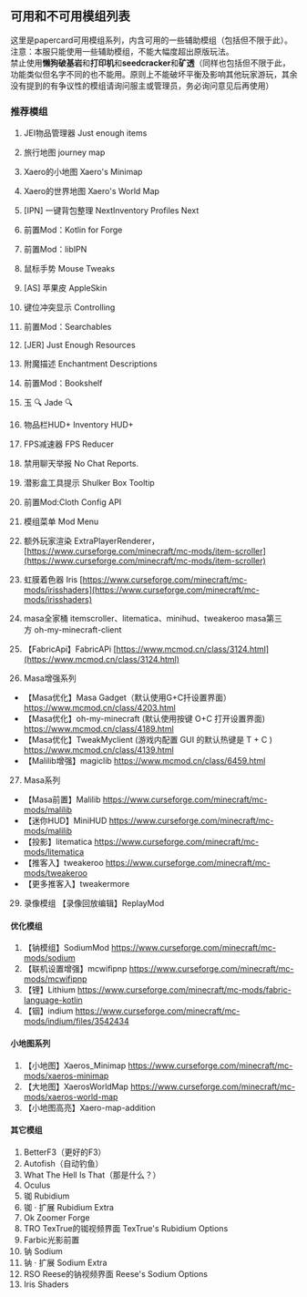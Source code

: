 ## 可用和不可用模组列表
这里是papercard可用模组系列，内含可用的一些辅助模组（包括但不限于此）。<br />
注意：本服只能使用一些辅助模组，不能大幅度超出原版玩法。<br />
禁止使用**懒狗破基岩**和**打印机**和**seedcracker**和**矿透**（同样也包括但不限于此，功能类似但名字不同的也不能用。原则上不能破坏平衡及影响其他玩家游玩，其余没有提到的有争议性的模组请询问服主或管理员，务必询问意见后再使用）

### 推荐模组
1. JEI物品管理器 Just enough items
2. 旅行地图 journey map
3. Xaero的小地图 Xaero's Minimap
4. Xaero的世界地图 Xaero's World Map
5. [IPN] 一键背包整理 NextInventory Profiles Next
6. 前置Mod：Kotlin for Forge
7. 前置Mod：libIPN
8. 鼠标手势 Mouse Tweaks
9. [AS] 苹果皮 AppleSkin
10. 键位冲突显示 Controlling
11. 前置Mod：Searchables
12. [JER] Just Enough Resources
13. 附魔描述 Enchantment Descriptions
14. 前置Mod：Bookshelf
15. 玉 🔍 Jade 🔍
16. 物品栏HUD+ Inventory HUD+
17. FPS减速器 FPS Reducer
18. 禁用聊天举报 No Chat Reports.
19. 潜影盒工具提示 Shulker Box Tooltip
20. 前置Mod:Cloth Config API
21. 模组菜单 Mod Menu
22. 额外玩家渲染 ExtraPlayerRenderer，[https://www.curseforge.com/minecraft/mc-mods/item-scroller](https://www.curseforge.com/minecraft/mc-mods/item-scroller)

23. 虹膜着色器 Iris [https://www.curseforge.com/minecraft/mc-mods/irisshaders](https://www.curseforge.com/minecraft/mc-mods/irisshaders)

24. masa全家桶 itemscroller、litematica、minihud、tweakeroo
masa第三方 oh-my-minecraft-client
25. 【FabricApi】FabricAPi [https://www.mcmod.cn/class/3124.html](https://www.mcmod.cn/class/3124.html)

26. Masa增强系列
- 【Masa优化】Masa Gadget（默认使用G+C扦设置界面）
https://www.mcmod.cn/class/4203.html
- 【Masa优化】oh-my-minecraft (默认使用按键 O+C 打开设置界面)
https://www.mcmod.cn/class/4189.html
- 【Masa优化】TweakMyclient (游戏内配置 GUI 的默认热键是 T + C )
https://www.mcmod.cn/class/4139.html
- 【Malilib增强】magiclib
https://www.mcmod.cn/class/6459.html

27. Masa系列
- 【Masa前置】Malilib
https://www.curseforge.com/minecraft/mc-mods/malilib
- 【迷你HUD】MiniHUD
https://www.curseforge.com/minecraft/mc-mods/malilib
- 【投影】litematica
https://www.curseforge.com/minecraft/mc-mods/litematica
- 【推客入】tweakeroo
https://www.curseforge.com/minecraft/mc-mods/tweakeroo
- 【更多推客入】tweakermore

29. 录像模组
【录像回放编辑】ReplayMod 

#### 优化模组
1. 【钠模组】SodiumMod
https://www.curseforge.com/minecraft/mc-mods/sodium
2. 【联机设置增强】mcwifipnp
https://www.curseforge.com/minecraft/mc-mods/mcwifipnp
3. 【锂】Lithium
https://www.curseforge.com/minecraft/mc-mods/fabric-language-kotlin
4. 【铟】indium
https://www.curseforge.com/minecraft/mc-mods/indium/files/3542434

#### 小地图系列
1. 【小地图】Xaeros_Minimap
https://www.curseforge.com/minecraft/mc-mods/xaeros-minimap
2. 【大地图】XaerosWorldMap
https://www.curseforge.com/minecraft/mc-mods/xaeros-world-map
3. 【小地图高亮】Xaero-map-addition

#### 其它模组
1. BetterF3（更好的F3）
2. Autofish（自动钓鱼）
3. What The Hell Is That（那是什么？）
4. Oculus
5. 铷 Rubidium
6. 铷 · 扩展 Rubidium Extra
7. Ok Zoomer Forge
8. TRO TexTrue的铷视频界面 TexTrue's Rubidium Options
9. Farbic光影前置
10. 钠 Sodium
11. 钠 · 扩展 Sodium Extra
12. RSO Reese的钠视频界面 Reese's Sodium Options
13. Iris Shaders

